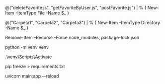 <!-- * Crear multiples archivos en powershel -->

@("deleteFavorite.js", "getFavoriteByUser.js", "postFavorite.js") | % { New-Item -ItemType File -Name $_ }

<!-- * Crear multiples carpetas en poweshell -->

@("Carpeta1", "Carpeta2", "Carpeta3") | % { New-Item -ItemType Directory -Name $_ }

<!-- * Elimina node_modules y el lockfile por si hay conflictos -->

Remove-Item -Recurse -Force node_modules, package-lock.json

<!-- * Crear y activar entorno virtual en python -->
python -m venv venv

.\venv\Scripts\Activate

<!-- * Traer loq ue tiene requirements.txt -->
pip freeze > requirements.txt

<!-- * Correr proyecto -->
uvicorn main:app --reload